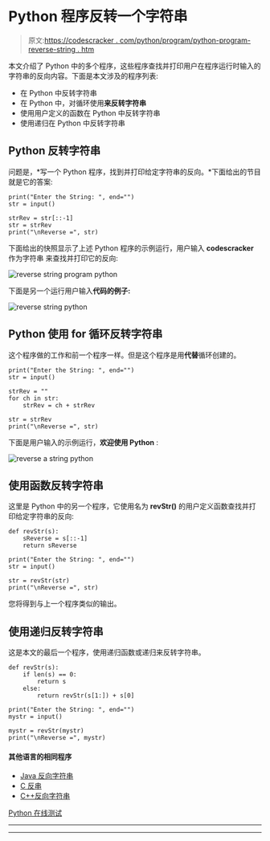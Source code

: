 # Python 程序反转一个字符串

> 原文:[https://codescracker . com/python/program/python-program-reverse-string . htm](https://codescracker.com/python/program/python-program-reverse-string.htm)

本文介绍了 Python 中的多个程序，这些程序查找并打印用户在程序运行时输入的字符串的反向内容。下面是本文涉及的程序列表:

*   在 Python 中反转字符串
*   在 Python 中，对循环使用**来反转字符串**
*   使用用户定义的函数在 Python 中反转字符串
*   使用递归在 Python 中反转字符串

## Python 反转字符串

问题是，*写一个 Python 程序，找到并打印给定字符串的反向。*下面给出的节目 就是它的答案:

```
print("Enter the String: ", end="")
str = input()

strRev = str[::-1]
str = strRev
print("\nReverse =", str)
```

下面给出的快照显示了上述 Python 程序的示例运行，用户输入 **codescracker** 作为字符串 来查找并打印它的反向:

![reverse string program python](../Images/29f5038f4b3d113d76eea26d685f7c4b.png)

下面是另一个运行用户输入**代码的例子:**

![reverse string python](../Images/dfa7ba6656eea8aefaf31f54a13ef582.png)

## Python 使用 for 循环反转字符串

这个程序做的工作和前一个程序一样。但是这个程序是用**代替**循环创建的。

```
print("Enter the String: ", end="")
str = input()

strRev = ""
for ch in str:
    strRev = ch + strRev

str = strRev
print("\nReverse =", str)
```

下面是用户输入的示例运行，**欢迎使用 Python** :

![reverse a string python](../Images/a631e3a55bb14258ba4360f02af5ee82.png)

## 使用函数反转字符串

这里是 Python 中的另一个程序，它使用名为 **revStr()** 的用户定义函数查找并打印给定字符串的反向:

```
def revStr(s):
    sReverse = s[::-1]
    return sReverse

print("Enter the String: ", end="")
str = input()

str = revStr(str)
print("\nReverse =", str)
```

您将得到与上一个程序类似的输出。

## 使用递归反转字符串

这是本文的最后一个程序，使用递归函数或递归来反转字符串。

```
def revStr(s):
    if len(s) == 0:
        return s
    else:
        return revStr(s[1:]) + s[0]

print("Enter the String: ", end="")
mystr = input()

mystr = revStr(mystr)
print("\nReverse =", mystr)
```

#### 其他语言的相同程序

*   [Java 反向字符串](/java/program/java-program-reverse-string.htm)
*   [C 反串](/c/program/c-program-reverse-string.htm)
*   [C++反向字符串](/cpp/program/cpp-program-reverse-string.htm)

[Python 在线测试](/exam/showtest.php?subid=10)

* * *

* * *